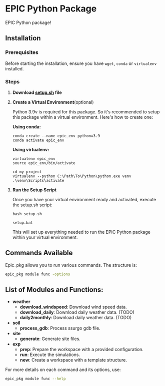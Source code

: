 # EPIC Python Package

EPIC Python package! 

## Installation

### Prerequisites

Before starting the installation, ensure you have `wget`, `conda` or `virtualenv` installed.



### Steps

1. **Download [setup.sh](setup.sh) file**

2. **Create a Virtual Environment**(optional)

   Python 3.9v is required for this package. So it's recommended to setup this package within a virtual environment. Here's how to create one:

   **Using conda:**
   ```linux and windows
   conda create --name epic_env python=3.9
   conda activate epic_env
   ```

   **Using virtualenv:**
   ```bash(linux)
   virtualenv epic_env
   source epic_env/bin/activate
   ```

   ```windows
   cd my-project
   virtualenv --python C:\Path\To\Python\python.exe venv
   .\venv\Scripts\activate
   ```
   
4. **Run the Setup Script**

    Once you have your virtual environment ready and activated, execute the setup.sh script:

    ```linux(bash)
    bash setup.sh
    ```

    ```windows
    setup.bat
    ```

    This will set up everything needed to run the EPIC Python package within your virtual environment.

## Commands Available

Epic_pkg allows you to run various commands. The structure is:

```bash
epic_pkg module func -options
```

## List of Modules and Functions:

- **weather**
  - **download_windspeed**: Download wind speed data.
  - **download_daily**: Download daily weather data. (TODO)
  - **daily2monthly**: Download daily weather data.  (TODO)
- **soil**
  - **process_gdb**: Process ssurgo gdb file.
- **site**
  - **generate**: Generate site files.
- **exp**
  - **prep**: Prepare the workspace with a provided configuration.
  - **run**: Execute the simulations.
  - **new**: Create a workspace with a template structure.

For more details on each command and its options, use:
```bash
epic_pkg module func --help
```
   







